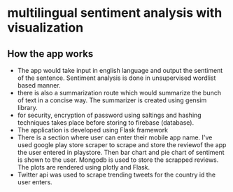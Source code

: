 # multilingual sentiment analysis with visualization


## How the app works
* The app would take input in english language and output the sentiment of the sentence. Sentiment analysis is done in unsupervised wordlist based manner.
* there is also a summarization route which would summarize the bunch of text in a concise way. The summarizer is created using gensim library.
* for security, encryption of password using saltings and hashing techniques takes place before storing to firebase (database).
* The application is developed using Flask framework
* There is a section where user can enter their mobile app name. I've used google play store scraper to scrape and store the reviewof the app the user entered in playstore. Then bar chart and pie chart of sentiment is shown to the user. Mongodb is used to store the scrapped reviews. The plots are rendered using plotly and Flask.
* Twitter api was used to scrape trending tweets for the country id the user enters.

